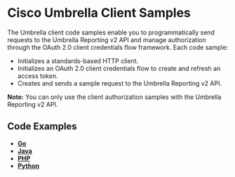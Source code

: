 # Cisco Umbrella Client Samples

The Umbrella client code samples enable you to programmatically send requests to the Umbrella Reporting v2 API and manage authorization through the OAuth 2.0 client credentials flow framework. Each code sample:

- Initializes a standards-based HTTP client.
- Initializes an OAuth 2.0 client credentials flow to create and refresh an access token.
- Creates and sends a sample request to the Umbrella Reporting v2 API.

**Note:** You can only use the client authorization samples with the Umbrella Reporting v2 API.

## Code Examples

* [**Go**](https://github.com/CiscoDevNet/cloud-security/tree/master/client-samples/golang/README.md)
* [**Java**](https://github.com/CiscoDevNet/cloud-security/tree/master/client-samples/java/README.md)
* [**PHP**](https://github.com/CiscoDevNet/cloud-security/tree/master/client-samples/php/README.md)
* [**Python**](https://github.com/CiscoDevNet/cloud-security/tree/master/client-samples/python/README.md)
